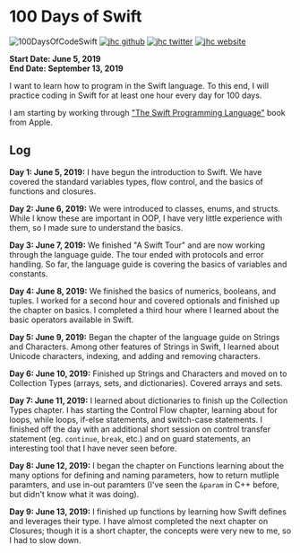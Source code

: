 # 100 Days of Swift

![100DaysOfCodeSwift](https://img.shields.io/badge/100DaysOfCode-Swift-FA7343.svg?style=flat&logo=swift)
[![jhc github](https://img.shields.io/badge/GitHub-jhrcook-lightgrey.svg?style=flat&logo=github)](https://github.com/jhrcook)
[![jhc twitter](https://img.shields.io/badge/Twitter-JoshDoesaThing-00aced.svg?style=flat&logo=twitter)](https://twitter.com/JoshDoesa)
[![jhc website](https://img.shields.io/badge/Website-JoshDoesaThing-5087B2.svg?style=flat&logo=telegram)](https://www.joshdoesathing.com)

**Start Date: June 5, 2019  
End Date: September 13, 2019**

I want to learn how to program in the Swift language. To this end, I will practice coding in Swift for at least one hour every day for 100 days.

I am starting by working through ["The Swift Programming Language"](https://books.apple.com/us/book/the-swift-programming-language-swift-5-0/id881256329) book from Apple.

## Log

**Day 1: June 5, 2019:** I have begun the introduction to Swift. We have covered the standard variables types, flow control, and the basics of functions and closures.

**Day 2: June 6, 2019:** We were introduced to classes, enums, and structs. While I know these are important in OOP, I have very little experience with them, so I made sure to understand the basics.

**Day 3: June 7, 2019:** We finished "A Swift Tour" and are now working through the language guide. The tour ended with protocols and error handling. So far, the language guide is covering the basics of variables and constants.

**Day 4: June 8, 2019:** We finished the basics of numerics, booleans, and tuples. I worked for a second hour and covered optionals and finished up the chapter on basics. I completed a third hour where I learned about the basic operators available in Swift.

**Day 5: June 9, 2019:** Began the chapter of the language guide on Strings and Characters. Among other features of Strings in Swift, I learned about Unicode characters, indexing, and adding and removing characters.

**Day 6: June 10, 2019:** Finished up Strings and Characters and moved on to Collection Types (arrays, sets, and dictionaries). Covered arrays and sets.

**Day 7: June 11, 2019:** I learned about dictionaries to finish up the Collection Types chapter. I has starting the Control Flow chapter, learning about for loops, while loops, if-else statements, and switch-case statements. I finished off the day with an additional short session on control transfer statement (eg. `continue`, `break`, etc.) and on guard statements, an interesting tool that I have never seen before.

**Day 8: June 12, 2019:** I began the chapter on Functions learning about the many options for defining and naming parameters, how to return mutliple paramters, and use in-out paramters (I've seen the `&param` in C++ before, but didn't know what it was doing).

**Day 9: June 13, 2019:** I finished up functions by learning how Swift defines and leverages their type. I have almost completed the next chapter on Closures; though it is a short chapter, the concepts were very new to me, so I had to slow down.